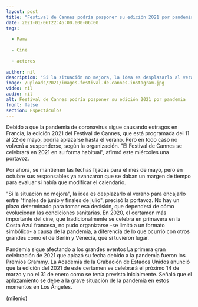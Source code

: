 ```yaml
---
layout: post
title: "Festival de Cannes podría posponer su edición 2021 por pandemia"
date: 2021-01-06T22:46:00.000-06:00
tags:
  
  - Fama
  
  - Cine
  
  - actores
  
author: nil
description: "Si la situación no mejora, la idea es desplazarlo al verano para encajarlo entre finales de junio y finales de julio, precisó una portavoz del evento. "
image: /uploads/2021/images-festival-de-cannes-instagram.jpg
video: nil
audio: nil
alt: Festival de Cannes podría posponer su edición 2021 por pandemia
front: false
section: Espectáculos
---
```


Debido a que la pandemia de coronavirus sigue causando estragos en Francia, la edición 2021 del Festival de Cannes, que está programada del 11 al 22 de mayo, podría aplazarse hasta el verano. Pero en todo caso no volverá a suspenderse, según la organización. "El Festival de Cannes se celebrará en 2021 en su forma habitual", afirmó este miércoles una portavoz. 

Por ahora, se mantienen las fechas fijadas para el mes de mayo, pero en octubre sus responsables ya avanzaron que se daban un margen de tiempo para evaluar si había que modificar el calendario. 

"Si la situación no mejora", la idea es desplazarlo al verano para encajarlo entre "finales de junio y finales de julio", precisó la portavoz. No hay un plazo determinado para tomar esa decisión, que dependerá de cómo evolucionan las condiciones sanitarias. En 2020, el certamen más importante del cine, que tradicionalmente se celebra en primavera en la Costa Azul francesa, no pudo organizarse -se limitó a un formato simbólico- a causa de la pandemia, a diferencia de lo que ocurrió con otros grandes como el de Berlín y Venecia, que sí tuvieron lugar. 

Pandemia sigue afectando a los grandes eventos  La primera gran celebración de 2021 que aplazó su fecha debido a la pandemia fueron los Premios Grammy. La Academia de la Grabación de Estados Unidos anunció que la edición del 2021 de este certamen se celebrará el próximo 14 de marzo y no el 31 de enero como se tenía previsto inicialmente. Señaló que el aplazamiento se debe a la grave situación de la pandemia en estos momentos en Los Ángeles.  

(milenio)